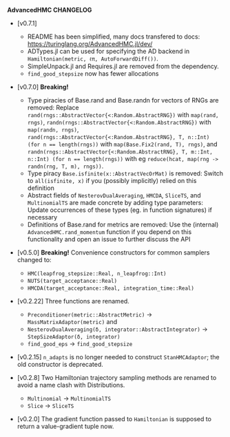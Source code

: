 **AdvancedHMC CHANGELOG**

  - [v0.7.1]
    
      + README has been simplified, many docs transfered to docs: https://turinglang.org/AdvancedHMC.jl/dev/
      + ADTypes.jl can be used for specifying the AD backend in `Hamiltonian(metric, ℓπ, AutoForwardDiff())`.
      + SimpleUnpack.jl and Requires.jl are removed from the dependency.
      + `find_good_stepsize` now has fewer allocations

  - [v0.7.0] **Breaking!**
    
      + Type piracies of Base.rand and Base.randn for vectors of RNGs are removed: Replace `rand(rngs::AbstractVector{<:Random.AbstractRNG})` with `map(rand, rngs)`, `randn(rngs::AbstractVector{<:Random.AbstractRNG})` with `map(randn, rngs)`, `rand(rngs::AbstractVector{<:Random.AbstractRNG}, T, n::Int) (for n == length(rngs))` with `map(Base.Fix2(rand, T), rngs)`, and `randn(rngs::AbstractVector{<:Random.AbstractRNG}, T, m::Int, n::Int) (for n == length(rngs))` with eg `reduce(hcat, map(rng -> randn(rng, T, m), rngs))`.
      + Type piracy `Base.isfinite(x::AbstractVecOrMat)` is removed: Switch to `all(isfinite, x)` if you (possibly implicitly) relied on this definition
      + Abstract fields of `NesterovDualAveraging`, `HMCDA`, `SliceTS`, and `MultinomialTS` are made concrete by adding type parameters: Update occurrences of these types (eg. in function signatures) if necessary
      + Definitions of Base.rand for metrics are removed: Use the (internal) `AdvancedHMC.rand_momentum` function if you depend on this functionality and open an issue to further discuss the API
  - [v0.5.0] **Breaking!** Convenience constructors for common samplers changed to:
    
      + `HMC(leapfrog_stepsize::Real, n_leapfrog::Int)`
      + `NUTS(target_acceptance::Real)`
      + `HMCDA(target_acceptance::Real, integration_time::Real)`
  - [v0.2.22] Three functions are renamed.
    
      + `Preconditioner(metric::AbstractMetric)` -> `MassMatrixAdaptor(metric)` and
      + `NesterovDualAveraging(δ, integrator::AbstractIntegrator)` -> `StepSizeAdaptor(δ, integrator)`
      + `find_good_eps` -> `find_good_stepsize`
  - [v0.2.15] `n_adapts` is no longer needed to construct `StanHMCAdaptor`; the old constructor is deprecated.
  - [v0.2.8] Two Hamiltonian trajectory sampling methods are renamed to avoid a name clash with Distributions.
    
      + `Multinomial` -> `MultinomialTS`
      + `Slice` -> `SliceTS`
  - [v0.2.0] The gradient function passed to `Hamiltonian` is supposed to return a value-gradient tuple now.
